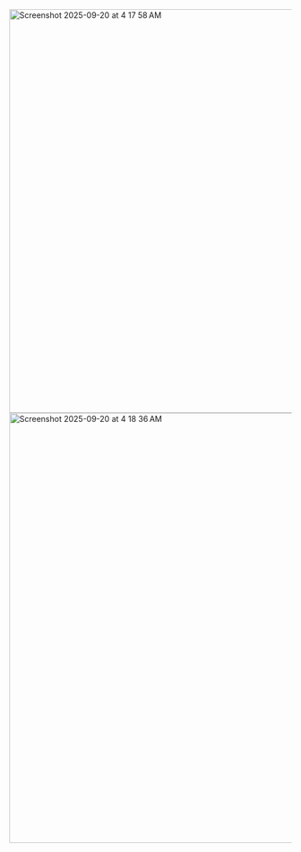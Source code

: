 <img width="1234" height="721" alt="Screenshot 2025-09-20 at 4 17 58 AM" src="https://github.com/user-attachments/assets/05d0e4ee-54c8-40a9-a289-ff2296df9a36" />

<img width="1211" height="768" alt="Screenshot 2025-09-20 at 4 18 36 AM" src="https://github.com/user-attachments/assets/074d9a0f-3f0f-483a-abe9-e9252a44eee1" />

